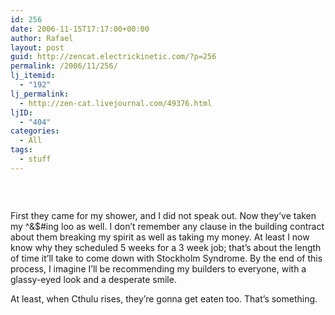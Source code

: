 ```yaml
---
id: 256
date: 2006-11-15T17:17:00+00:00
author: Rafael
layout: post
guid: http://zencat.electrickinetic.com/?p=256
permalink: /2006/11/256/
lj_itemid:
  - "192"
lj_permalink:
  - http://zen-cat.livejournal.com/49376.html
ljID:
  - "404"
categories:
  - All
tags:
  - stuff
---
```

&nbsp;

<img src="http://img.photobucket.com/albums/v384/zen_cat/300px-Cthulhu-elections.gif" alt="" />

First they came for my shower, and I did not speak out. Now they’ve taken my ^&amp;$#ing loo as well. I don’t remember any clause in the building contract about them breaking my spirit as well as taking my money. At least I now know why they scheduled 5 weeks for a 3 week job; that’s about the length of time it’ll take to come down with Stockholm Syndrome. By the end of this process, I imagine I’ll be recommending my builders to everyone, with a glassy-eyed look and a desperate smile.

At least, when Cthulu rises, they’re gonna get eaten too. That’s something.